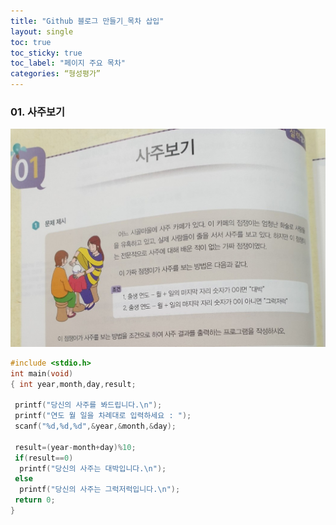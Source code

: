 ```yaml
---
title: "Github 블로그 만들기_목차 삽입"
layout: single
toc: true
toc_sticky: true
toc_label: "페이지 주요 목차"
categories: “형성평가”
---
```


### 01. 사주보기
![saju](/assets/images/saju.jpg)
~~~c
#include <stdio.h>
int main(void)
{ int year,month,day,result;

 printf("당신의 사주를 봐드립니다.\n");
 printf("연도 월 일을 차례대로 입력하세요 : ");
 scanf("%d,%d,%d",&year,&month,&day);

 result=(year-month+day)%10;
 if(result==0)
  printf("당신의 사주는 대박입니다.\n");
 else
  printf("당신의 사주는 그럭저럭입니다.\n");
 return 0;
}
~~~
